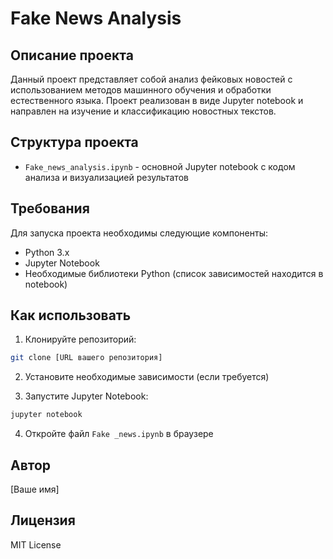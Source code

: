 # Fake News Analysis

## Описание проекта
Данный проект представляет собой анализ фейковых новостей с использованием методов машинного обучения и обработки естественного языка. Проект реализован в виде Jupyter notebook и направлен на изучение и классификацию новостных текстов.

## Структура проекта
- `Fake_news_analysis.ipynb` - основной Jupyter notebook с кодом анализа и визуализацией результатов

## Требования
Для запуска проекта необходимы следующие компоненты:
- Python 3.x
- Jupyter Notebook
- Необходимые библиотеки Python (список зависимостей находится в notebook)

## Как использовать
1. Клонируйте репозиторий:
```bash
git clone [URL вашего репозитория]
```

2. Установите необходимые зависимости (если требуется)

3. Запустите Jupyter Notebook:
```bash
jupyter notebook
```

4. Откройте файл `Fake _news.ipynb` в браузере

## Автор
[Ваше имя]

## Лицензия
MIT License 